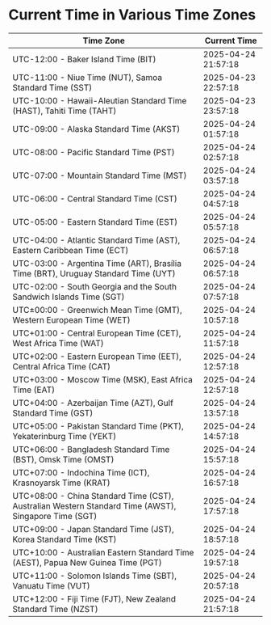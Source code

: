 # Current Time in Various Time Zones

| Time Zone | Current Time |
|-----------|--------------|
| UTC-12:00 - Baker Island Time (BIT) | 2025-04-24 21:57:18 |
| UTC-11:00 - Niue Time (NUT), Samoa Standard Time (SST) | 2025-04-23 22:57:18 |
| UTC-10:00 - Hawaii-Aleutian Standard Time (HAST), Tahiti Time (TAHT) | 2025-04-23 23:57:18 |
| UTC-09:00 - Alaska Standard Time (AKST) | 2025-04-24 01:57:18 |
| UTC-08:00 - Pacific Standard Time (PST) | 2025-04-24 02:57:18 |
| UTC-07:00 - Mountain Standard Time (MST) | 2025-04-24 03:57:18 |
| UTC-06:00 - Central Standard Time (CST) | 2025-04-24 04:57:18 |
| UTC-05:00 - Eastern Standard Time (EST) | 2025-04-24 05:57:18 |
| UTC-04:00 - Atlantic Standard Time (AST), Eastern Caribbean Time (ECT) | 2025-04-24 06:57:18 |
| UTC-03:00 - Argentina Time (ART), Brasília Time (BRT), Uruguay Standard Time (UYT) | 2025-04-24 06:57:18 |
| UTC-02:00 - South Georgia and the South Sandwich Islands Time (SGT) | 2025-04-24 07:57:18 |
| UTC±00:00 - Greenwich Mean Time (GMT), Western European Time (WET) | 2025-04-24 10:57:18 |
| UTC+01:00 - Central European Time (CET), West Africa Time (WAT) | 2025-04-24 11:57:18 |
| UTC+02:00 - Eastern European Time (EET), Central Africa Time (CAT) | 2025-04-24 12:57:18 |
| UTC+03:00 - Moscow Time (MSK), East Africa Time (EAT) | 2025-04-24 12:57:18 |
| UTC+04:00 - Azerbaijan Time (AZT), Gulf Standard Time (GST) | 2025-04-24 13:57:18 |
| UTC+05:00 - Pakistan Standard Time (PKT), Yekaterinburg Time (YEKT) | 2025-04-24 14:57:18 |
| UTC+06:00 - Bangladesh Standard Time (BST), Omsk Time (OMST) | 2025-04-24 15:57:18 |
| UTC+07:00 - Indochina Time (ICT), Krasnoyarsk Time (KRAT) | 2025-04-24 16:57:18 |
| UTC+08:00 - China Standard Time (CST), Australian Western Standard Time (AWST), Singapore Time (SGT) | 2025-04-24 17:57:18 |
| UTC+09:00 - Japan Standard Time (JST), Korea Standard Time (KST) | 2025-04-24 18:57:18 |
| UTC+10:00 - Australian Eastern Standard Time (AEST), Papua New Guinea Time (PGT) | 2025-04-24 19:57:18 |
| UTC+11:00 - Solomon Islands Time (SBT), Vanuatu Time (VUT) | 2025-04-24 20:57:18 |
| UTC+12:00 - Fiji Time (FJT), New Zealand Standard Time (NZST) | 2025-04-24 21:57:18 |
